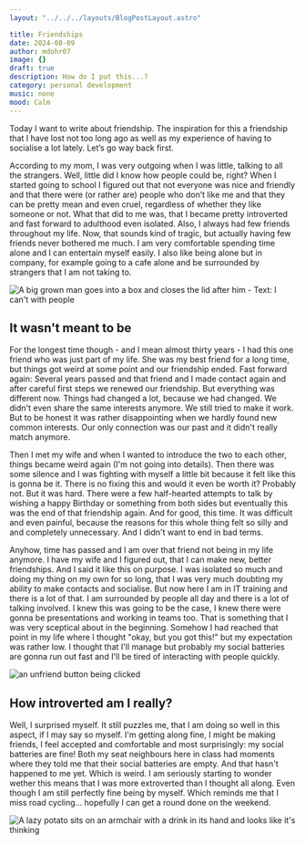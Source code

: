 ```yaml
---
layout: "../../../layouts/BlogPostLayout.astro"

title: Friendships
date: 2024-08-09
author: mdohr07
image: {}
draft: true
description: How do I put this...?
category: personal development
music: none
mood: Calm
---
```


Today I want to write about friendship. The inspiration for this a friendship that I have lost not too long ago as well as my experience of having to socialise a lot lately.
Let’s go way back first. 

According to my mom, I was very outgoing when I was little, talking to all the strangers. Well, little did I know how people could be, right? When I started going to school I figured out that not everyone was nice and friendly and that there were (or rather are) people who don’t like me and that they can be pretty mean and even cruel, regardless of whether they like someone or not. What that did to me was, that I became pretty introverted and fast forward to adulthood even isolated. Also, I always had few friends throughout my life.
Now, that sounds kind of tragic, but actually having few friends never bothered me much. I am very comfortable spending time alone and I can entertain myself easily. I also like being alone but in company, for example going to a cafe alone and be surrounded by strangers that I am not taking to.

<img src="https://i.giphy.com/w6KSZzKkyOcWuuGdLg.webp" alt="A big grown man goes into a box and closes the lid after him - Text: I can't with people">

## It wasn't meant to be
For the longest time though - and I mean almost thirty years - I had this one friend who was just part of my life. She was my best friend for a long time, but things got weird at some point and our friendship ended.
Fast forward again: Several years passed and that friend and I made contact again and after careful first steps we renewed our friendship.
But everything was different now. Things had changed a lot, because we had changed. We didn't even share the same interests anymore. We still tried to make it work. But to be honest it was rather disappointing when we hardly found new common interests. Our only connection was our past and it didn't really match anymore.

Then I met my wife and when I wanted to introduce the two to each other, things became weird again (I'm not going into details). Then there was some silence and I was fighting with myself a little bit because it felt like this is gonna be it. There is no fixing this and would it even be worth it? Probably not. But it was hard.
There were a few half-hearted attempts to talk by wishing a happy Birthday or something from both sides but eventually this was the end of that friendship again. And for good, this time. It was difficult and even painful, because the reasons for this whole thing felt so silly and and completely unnecessary. And I didn't want to end in bad terms.

Anyhow, time has passed and I am over that friend not being in my life anymore. I have my wife and I figured out, that I can make new, better friendships. And I said it like this on purpose. I was isolated so much and doing my thing on my own for so long, that I was very much doubting my ability to make contacts and socialise. 
But now here I am in IT training and there is a lot of that. I am surrounded by people all day and there is a lot of talking involved. I knew this was going to be the case, I knew there were gonna be presentations and working in teams too. That is something that I was very sceptical about in the beginning. Somehow I had reached that point in my life where I thought "okay, but you got this!" but my expectation was rather low. I thought that I'll manage but probably my social batteries are gonna run out fast and I'll be tired of interacting with people quickly.

<img src="https://media2.giphy.com/media/v1.Y2lkPTc5MGI3NjExaHBqemI1eWI2Zjc2ZnhnN2FubDZrY3JreW91NW5wcTRtZWFqZXozMCZlcD12MV9pbnRlcm5hbF9naWZfYnlfaWQmY3Q9Zw/LdnljOZPgqyXu/giphy.webp" alt="an unfriend button being clicked">

## How introverted am I really?
Well, I surprised myself. It still puzzles me, that I am doing so well in this aspect, if I may say so myself. I'm getting along fine, I might be making friends, I feel accepted and comfortable and most surprisingly: my social batteries are fine! Both my seat neighbours here in class had moments where they told me that their social batteries are empty. And that hasn't happened to me yet. Which is weird. I am seriously starting to wonder wether this means that I was more extroverted than I thought all along. Even though I am still perfectly fine being by myself. Which reminds me that I miss road cycling... hopefully I can get a round done on the weekend.

<img src="https://i.giphy.com/UsSqh1tDV8rVUZCJF3.webp" alt="A lazy potato sits on an armchair with a drink in its hand and looks like it's thinking">


